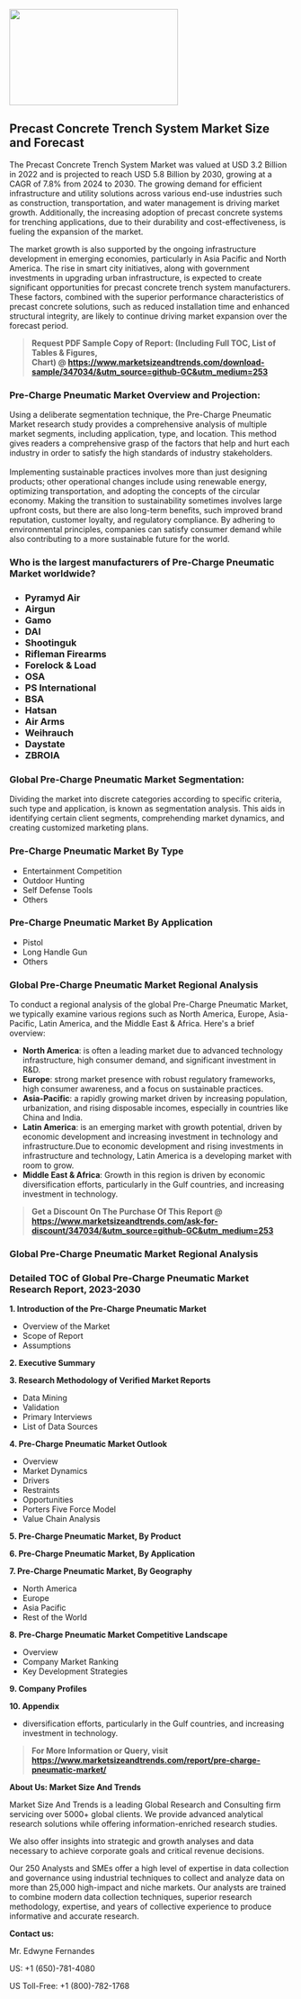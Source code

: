 <p><img class="alignnone size-medium wp-image-20088" src="https://ffe5etoiles.com/wp-content/uploads/2024/12/MST1-300x171.png" alt="" width="300" height="171" /></p><h2>Precast Concrete Trench System Market Size and Forecast</h2><p>The Precast Concrete Trench System Market was valued at USD 3.2 Billion in 2022 and is projected to reach USD 5.8 Billion by 2030, growing at a CAGR of 7.8% from 2024 to 2030. The growing demand for efficient infrastructure and utility solutions across various end-use industries such as construction, transportation, and water management is driving market growth. Additionally, the increasing adoption of precast concrete systems for trenching applications, due to their durability and cost-effectiveness, is fueling the expansion of the market.</p><p>The market growth is also supported by the ongoing infrastructure development in emerging economies, particularly in Asia Pacific and North America. The rise in smart city initiatives, along with government investments in upgrading urban infrastructure, is expected to create significant opportunities for precast concrete trench system manufacturers. These factors, combined with the superior performance characteristics of precast concrete solutions, such as reduced installation time and enhanced structural integrity, are likely to continue driving market expansion over the forecast period. </p></p><blockquote id="" class=""><strong>Request PDF Sample Copy of Report: (Including Full TOC, List of Tables &amp; Figures, Chart)&nbsp;@&nbsp;<strong><a href="https://www.marketsizeandtrends.com/download-sample/347034/&utm_source=github-GC&utm_medium=253" target="_blank">https://www.marketsizeandtrends.com/download-sample/347034/&utm_source=github-GC&utm_medium=253</a></strong></strong></blockquote><h3 id="" class="">Pre-Charge Pneumatic Market&nbsp;Overview and Projection:</h3><p id="" class="">Using a deliberate segmentation technique, the Pre-Charge Pneumatic Market research study provides a comprehensive analysis of multiple market segments, including application, type, and location. This method gives readers a comprehensive grasp of the factors that help and hurt each industry in order to satisfy the high standards of industry stakeholders. <br /> <br />Implementing sustainable practices involves more than just designing products; other operational changes include using renewable energy, optimizing transportation, and adopting the concepts of the circular economy. Making the transition to sustainability sometimes involves large upfront costs, but there are also long-term benefits, such improved brand reputation, customer loyalty, and regulatory compliance. By adhering to environmental principles, companies can satisfy consumer demand while also contributing to a more sustainable future for the world.</p><h3 id="" class="">Who is the largest manufacturers of&nbsp;Pre-Charge Pneumatic Market worldwide?</h3><h3 class=""><p><ul><li>Pyramyd Air </li><li> Airgun </li><li> Gamo </li><li> DAI </li><li> Shootinguk </li><li> Rifleman Firearms </li><li> Forelock & Load </li><li> OSA </li><li> PS International </li><li> BSA </li><li> Hatsan </li><li> Air Arms </li><li> Weihrauch </li><li> Daystate </li><li> ZBROIA</li></ul></p></h3><h3 id="" class="">Global&nbsp;Pre-Charge Pneumatic Market Segmentation:</h3><p id="" class="">Dividing the market into discrete categories according to specific criteria, such type and application, is known as segmentation analysis. This aids in identifying certain client segments, comprehending market dynamics, and creating customized marketing plans.</p><h3 id="" class="">Pre-Charge Pneumatic Market&nbsp;By Type</h3><p><p><ul><li>Entertainment Competition</li><li> Outdoor Hunting</li><li> Self Defense Tools</li><li> Others</p></li></ul></p></p><h3 id="" class="">Pre-Charge Pneumatic Market&nbsp;By Application</h3><p class=""><p><ul><li>Pistol</li><li> Long Handle Gun</li><li> Others</li></ul></p></p><h3 id="" class="">Global Pre-Charge Pneumatic Market Regional Analysis</h3><p id="" class="">To conduct a regional analysis of the global Pre-Charge Pneumatic Market, we typically examine various regions such as North America, Europe, Asia-Pacific, Latin America, and the Middle East &amp; Africa. Here's a brief overview:</p><ul><li><strong>North America</strong>: is often a leading market due to advanced technology infrastructure, high consumer demand, and significant investment in R&amp;D.</li><li><strong>Europe</strong>: strong market presence with robust regulatory frameworks, high consumer awareness, and a focus on sustainable practices.</li><li><strong>Asia-Pacific</strong>: a rapidly growing market driven by increasing population, urbanization, and rising disposable incomes, especially in countries like China and India.</li><li><strong>Latin America</strong>: is an emerging market with growth potential, driven by economic development and increasing investment in technology and infrastructure.Due to economic development and rising investments in infrastructure and technology, Latin America is a developing market with room to grow.</li><li><strong>Middle East &amp; Africa</strong>: Growth in this region is driven by economic diversification efforts, particularly in the Gulf countries, and increasing investment in technology.</li></ul><blockquote id="" class=""><strong>Get a Discount On The Purchase Of This Report @ <strong><a href="https://www.marketsizeandtrends.com/ask-for-discount/347034/&utm_source=github-GC&utm_medium=253" target="_blank">https://www.marketsizeandtrends.com/ask-for-discount/347034/&utm_source=github-GC&utm_medium=253</a></strong></strong></blockquote><h3 id="" class="">Global Pre-Charge Pneumatic Market Regional Analysis</h3><h3 id="" class="">Detailed TOC of Global Pre-Charge Pneumatic Market Research Report, 2023-2030</h3><p id="" class=""><strong>1. Introduction of the Pre-Charge Pneumatic Market</strong></p><ul><li>Overview of the Market</li><li>Scope of Report</li><li>Assumptions</li></ul><p id="" class=""><strong>2. Executive Summary</strong></p><p id="" class=""><strong>3. Research Methodology of Verified Market Reports</strong></p><ul><li>Data Mining</li><li>Validation</li><li>Primary Interviews</li><li>List of Data Sources</li></ul><p id="" class=""><strong>4. Pre-Charge Pneumatic Market Outlook</strong></p><ul><li>Overview</li><li>Market Dynamics</li><li>Drivers</li><li>Restraints</li><li>Opportunities</li><li>Porters Five Force Model</li><li>Value Chain Analysis</li></ul><p id="" class=""><strong>5. Pre-Charge Pneumatic Market, By Product</strong></p><p id="" class=""><strong>6. Pre-Charge Pneumatic Market, By Application</strong></p><p id="" class=""><strong>7. Pre-Charge Pneumatic Market, By Geography</strong></p><ul><li>North America</li><li>Europe</li><li>Asia Pacific</li><li>Rest of the World</li></ul><p id="" class=""><strong>8. Pre-Charge Pneumatic Market Competitive Landscape</strong></p><ul><li>Overview</li><li>Company Market Ranking</li><li>Key Development Strategies</li></ul><p id="" class=""><strong>9. Company Profiles</strong></p><p id="" class=""><strong>10. Appendix</strong></p><ul><li>diversification efforts, particularly in the Gulf countries, and increasing investment in technology.</li></ul><blockquote id="" class=""><strong>For More Information or Query, visit <strong><strong><a href="https://www.marketsizeandtrends.com/report/pre-charge-pneumatic-market/" target="_blank">https://www.marketsizeandtrends.com/report/pre-charge-pneumatic-market/</a></strong></strong></strong></blockquote><p id="" class=""><strong>About Us: Market Size And Trends</strong></p><p id="" class="">Market Size And Trends is a leading Global Research and Consulting firm servicing over 5000+ global clients. We provide advanced analytical research solutions while offering information-enriched research studies.</p><p id="" class="">We also offer insights into strategic and growth analyses and data necessary to achieve corporate goals and critical revenue decisions.</p><p id="" class="">Our 250 Analysts and SMEs offer a high level of expertise in data collection and governance using industrial techniques to collect and analyze data on more than 25,000 high-impact and niche markets. Our analysts are trained to combine modern data collection techniques, superior research methodology, expertise, and years of collective experience to produce informative and accurate research.</p><p id="" class=""><strong>Contact us:</strong></p><p id="" class="">Mr. Edwyne Fernandes</p><p id="" class="">US: +1 (650)-781-4080</p><p id="" class="">US Toll-Free: +1 (800)-782-1768</p>

